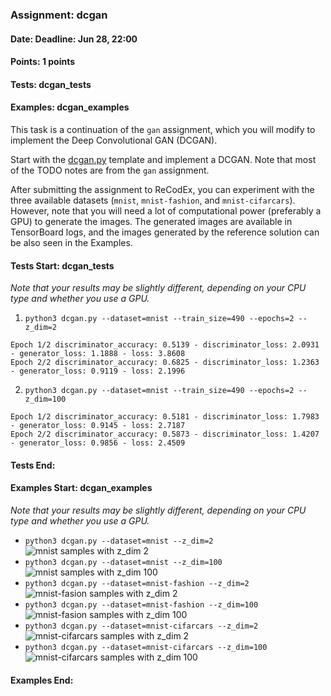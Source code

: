 ### Assignment: dcgan
#### Date: Deadline: Jun 28, 22:00
#### Points: 1 points
#### Tests: dcgan_tests
#### Examples: dcgan_examples

This task is a continuation of the `gan` assignment, which you will modify to
implement the Deep Convolutional GAN (DCGAN).

Start with the
[dcgan.py](https://github.com/ufal/npfl138/tree/master/labs/13/dcgan.py)
template and implement a DCGAN. Note that most of the TODO notes are from
the `gan` assignment.

After submitting the assignment to ReCodEx, you can experiment with the three
available datasets (`mnist`, `mnist-fashion`, and `mnist-cifarcars`). However,
note that you will need a lot of computational power (preferably a GPU) to
generate the images. The generated images are available in TensorBoard logs, and
the images generated by the reference solution can be also seen in the Examples.

#### Tests Start: dcgan_tests
_Note that your results may be slightly different, depending on your CPU type and whether you use a GPU._

1. `python3 dcgan.py --dataset=mnist --train_size=490 --epochs=2 --z_dim=2`
```
Epoch 1/2 discriminator_accuracy: 0.5139 - discriminator_loss: 2.0931 - generator_loss: 1.1888 - loss: 3.8608
Epoch 2/2 discriminator_accuracy: 0.6825 - discriminator_loss: 1.2363 - generator_loss: 0.9119 - loss: 2.1996
```

2. `python3 dcgan.py --dataset=mnist --train_size=490 --epochs=2 --z_dim=100`
```
Epoch 1/2 discriminator_accuracy: 0.5181 - discriminator_loss: 1.7983 - generator_loss: 0.9145 - loss: 2.7187
Epoch 2/2 discriminator_accuracy: 0.5873 - discriminator_loss: 1.4207 - generator_loss: 0.9856 - loss: 2.4509
```
#### Tests End:
#### Examples Start: dcgan_examples
_Note that your results may be slightly different, depending on your CPU type and whether you use a GPU._
- `python3 dcgan.py --dataset=mnist --z_dim=2`
![mnist samples with z_dim 2](https://ufal.mff.cuni.cz/~straka/courses/npfl138/2324/demos/dcgan_mnist_z2.png)
- `python3 dcgan.py --dataset=mnist --z_dim=100`
![mnist samples with z_dim 100](https://ufal.mff.cuni.cz/~straka/courses/npfl138/2324/demos/dcgan_mnist_z100.png)
- `python3 dcgan.py --dataset=mnist-fashion --z_dim=2`
![mnist-fasion samples with z_dim 2](https://ufal.mff.cuni.cz/~straka/courses/npfl138/2324/demos/dcgan_mnist-fashion_z2.png)
- `python3 dcgan.py --dataset=mnist-fashion --z_dim=100`
![mnist-fasion samples with z_dim 100](https://ufal.mff.cuni.cz/~straka/courses/npfl138/2324/demos/dcgan_mnist-fashion_z100.png)
- `python3 dcgan.py --dataset=mnist-cifarcars --z_dim=2`
![mnist-cifarcars samples with z_dim 2](https://ufal.mff.cuni.cz/~straka/courses/npfl138/2324/demos/dcgan_mnist-cifarcars_z2.png)
- `python3 dcgan.py --dataset=mnist-cifarcars --z_dim=100`
![mnist-cifarcars samples with z_dim 100](https://ufal.mff.cuni.cz/~straka/courses/npfl138/2324/demos/dcgan_mnist-cifarcars_z100.png)
#### Examples End:
